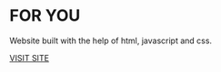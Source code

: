 <h1>FOR YOU</h1>
<p>Website built with the help of html, javascript and css.</p>
<a href="https://surpriserh.github.io/for-you/">VISIT SITE</a>
